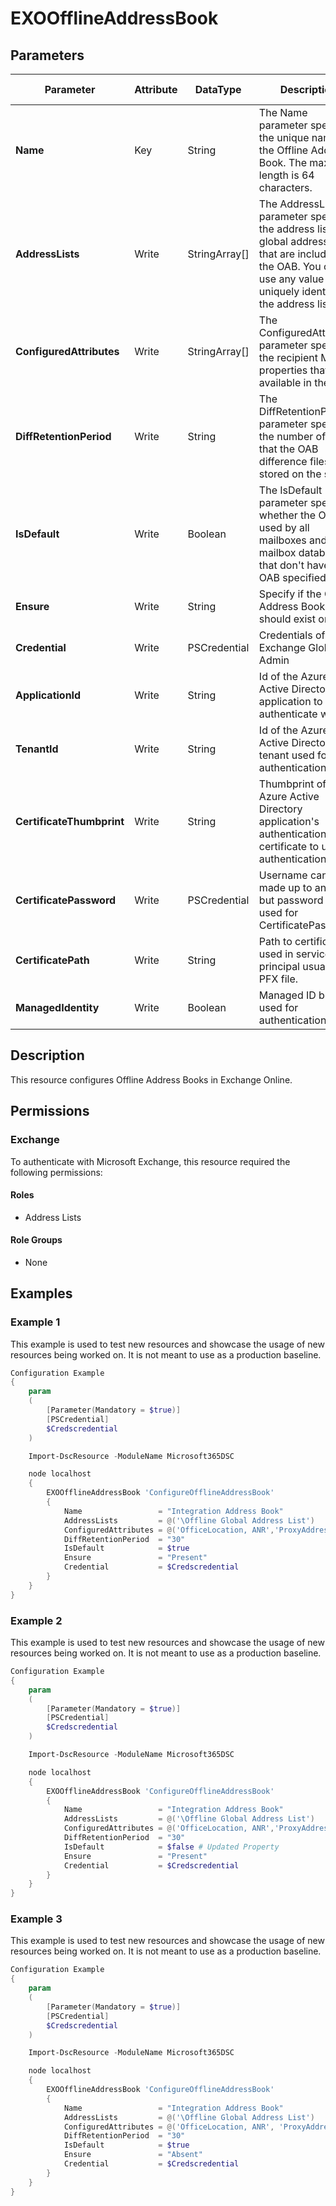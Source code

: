 ﻿# EXOOfflineAddressBook

## Parameters

| Parameter | Attribute | DataType | Description | Allowed Values |
| --- | --- | --- | --- | --- |
| **Name** | Key | String | The Name parameter specifies the unique name of the Offline Address Book. The maximum length is 64 characters. | |
| **AddressLists** | Write | StringArray[] | The AddressLists parameter specifies the address lists or global address lists that are included in the OAB. You can use any value that uniquely identifies the address list. | |
| **ConfiguredAttributes** | Write | StringArray[] | The ConfiguredAttributes parameter specifies the recipient MAPI properties that are available in the OAB. | |
| **DiffRetentionPeriod** | Write | String | The DiffRetentionPeriod parameter specifies the number of days that the OAB difference files are stored on the server. | |
| **IsDefault** | Write | Boolean | The IsDefault parameter specifies whether the OAB is used by all mailboxes and mailbox databases that don't have an OAB specified. | |
| **Ensure** | Write | String | Specify if the Offline Address Book should exist or not. | `Present`, `Absent` |
| **Credential** | Write | PSCredential | Credentials of the Exchange Global Admin | |
| **ApplicationId** | Write | String | Id of the Azure Active Directory application to authenticate with. | |
| **TenantId** | Write | String | Id of the Azure Active Directory tenant used for authentication. | |
| **CertificateThumbprint** | Write | String | Thumbprint of the Azure Active Directory application's authentication certificate to use for authentication. | |
| **CertificatePassword** | Write | PSCredential | Username can be made up to anything but password will be used for CertificatePassword | |
| **CertificatePath** | Write | String | Path to certificate used in service principal usually a PFX file. | |
| **ManagedIdentity** | Write | Boolean | Managed ID being used for authentication. | |

## Description

This resource configures Offline Address Books in Exchange Online.

## Permissions

### Exchange

To authenticate with Microsoft Exchange, this resource required the following permissions:

#### Roles

- Address Lists

#### Role Groups

- None

## Examples

### Example 1

This example is used to test new resources and showcase the usage of new resources being worked on.
It is not meant to use as a production baseline.

```powershell
Configuration Example
{
    param
    (
        [Parameter(Mandatory = $true)]
        [PSCredential]
        $Credscredential
    )

    Import-DscResource -ModuleName Microsoft365DSC

    node localhost
    {
        EXOOfflineAddressBook 'ConfigureOfflineAddressBook'
        {
            Name                 = "Integration Address Book"
            AddressLists         = @('\Offline Global Address List')
            ConfiguredAttributes = @('OfficeLocation, ANR','ProxyAddresses, ANR','PhoneticGivenName, ANR','GivenName, ANR','PhoneticSurname, ANR','Surname, ANR','Account, ANR','PhoneticDisplayName, ANR','ExternalDirectoryObjectId, Value','ExternalMemberCount, Value','TotalMemberCount, Value','ModerationEnabled, Value','MailboxGuid, Value','DelivContLength, Value','MailTipTranslations, Value','ObjectGuid, Value','DisplayTypeEx, Value','DisplayNamePrintableAnsi, Value','HomeMdbA, Value','Certificate, Value','UserSMimeCertificate, Value','UserCertificate, Value','Comment, Value','PagerTelephoneNumber, Value','AssistantTelephoneNumber, Value','MobileTelephoneNumber, Value','PrimaryFaxNumber, Value','Home2TelephoneNumberMv, Value','Business2TelephoneNumberMv, Value','HomeTelephoneNumber, Value','TargetAddress, Value','PhoneticDepartmentName, Value','DepartmentName, Value','Assistant, Value','PhoneticCompanyName, Value','CompanyName, Value','Title, Value','Country, Value','PostalCode, Value','StateOrProvince, Value','Locality, Value','StreetAddress, Value','Initials, Value','BusinessTelephoneNumber, Value','SendRichInfo, Value','ObjectType, Value','DisplayType, Value','RejectMessagesFromDLMembers, Indicator','AcceptMessagesOnlyFromDLMembers, Indicator','RejectMessagesFrom, Indicator','AcceptMessagesOnlyFrom, Indicator','UmSpokenName, Indicator','ThumbnailPhoto, Indicator')
            DiffRetentionPeriod  = "30"
            IsDefault            = $true
            Ensure               = "Present"
            Credential           = $Credscredential
        }
    }
}
```

### Example 2

This example is used to test new resources and showcase the usage of new resources being worked on.
It is not meant to use as a production baseline.

```powershell
Configuration Example
{
    param
    (
        [Parameter(Mandatory = $true)]
        [PSCredential]
        $Credscredential
    )

    Import-DscResource -ModuleName Microsoft365DSC

    node localhost
    {
        EXOOfflineAddressBook 'ConfigureOfflineAddressBook'
        {
            Name                 = "Integration Address Book"
            AddressLists         = @('\Offline Global Address List')
            ConfiguredAttributes = @('OfficeLocation, ANR','ProxyAddresses, ANR','PhoneticGivenName, ANR','GivenName, ANR','PhoneticSurname, ANR','Surname, ANR','Account, ANR','PhoneticDisplayName, ANR','DisplayName, ANR','ExternalDirectoryObjectId, Value','ExternalMemberCount, Value','TotalMemberCount, Value','ModerationEnabled, Value','MailboxGuid, Value','DelivContLength, Value','MailTipTranslations, Value','ObjectGuid, Value','DisplayTypeEx, Value','DisplayNamePrintableAnsi, Value','HomeMdbA, Value','Certificate, Value','UserSMimeCertificate, Value','UserCertificate, Value','Comment, Value','PagerTelephoneNumber, Value','AssistantTelephoneNumber, Value','MobileTelephoneNumber, Value','PrimaryFaxNumber, Value','Home2TelephoneNumberMv, Value','Business2TelephoneNumberMv, Value','HomeTelephoneNumber, Value','TargetAddress, Value','PhoneticDepartmentName, Value','DepartmentName, Value','Assistant, Value','PhoneticCompanyName, Value','CompanyName, Value','Title, Value','Country, Value','PostalCode, Value','StateOrProvince, Value','Locality, Value','StreetAddress, Value','Initials, Value','BusinessTelephoneNumber, Value','SendRichInfo, Value','ObjectType, Value','DisplayType, Value','RejectMessagesFromDLMembers, Indicator','AcceptMessagesOnlyFromDLMembers, Indicator','RejectMessagesFrom, Indicator','AcceptMessagesOnlyFrom, Indicator','UmSpokenName, Indicator','ThumbnailPhoto, Indicator')
            DiffRetentionPeriod  = "30"
            IsDefault            = $false # Updated Property
            Ensure               = "Present"
            Credential           = $Credscredential
        }
    }
}
```

### Example 3

This example is used to test new resources and showcase the usage of new resources being worked on.
It is not meant to use as a production baseline.

```powershell
Configuration Example
{
    param
    (
        [Parameter(Mandatory = $true)]
        [PSCredential]
        $Credscredential
    )

    Import-DscResource -ModuleName Microsoft365DSC

    node localhost
    {
        EXOOfflineAddressBook 'ConfigureOfflineAddressBook'
        {
            Name                 = "Integration Address Book"
            AddressLists         = @('\Offline Global Address List')
            ConfiguredAttributes = @('OfficeLocation, ANR', 'ProxyAddresses, ANR', 'PhoneticGivenName, ANR', 'GivenName, ANR', 'PhoneticSurname, ANR', 'Surname, ANR', 'Account, ANR', 'PhoneticDisplayName, ANR', 'UserInformationDisplayName, ANR', 'ExternalMemberCount, Value', 'TotalMemberCount, Value', 'ModerationEnabled, Value', 'DelivContLength, Value', 'MailTipTranslations, Value', 'ObjectGuid, Value', 'IsOrganizational, Value', 'HabSeniorityIndex, Value', 'DisplayTypeEx, Value', 'SimpleDisplayNameAnsi, Value', 'HomeMdbA, Value', 'Certificate, Value', 'UserSMimeCertificate, Value', 'UserCertificate, Value', 'Comment, Value', 'PagerTelephoneNumber, Value', 'AssistantTelephoneNumber, Value', 'MobileTelephoneNumber, Value', 'PrimaryFaxNumber, Value', 'Home2TelephoneNumberMv, Value', 'Business2TelephoneNumberMv, Value', 'HomeTelephoneNumber, Value', 'TargetAddress, Value', 'PhoneticDepartmentName, Value', 'DepartmentName, Value', 'Assistant, Value', 'PhoneticCompanyName, Value', 'CompanyName, Value', 'Title, Value', 'Country, Value', 'PostalCode, Value', 'StateOrProvince, Value', 'Locality, Value', 'StreetAddress, Value', 'Initials, Value', 'BusinessTelephoneNumber, Value', 'SendRichInfo, Value', 'ObjectType, Value', 'DisplayType, Value', 'RejectMessagesFromDLMembers, Indicator', 'AcceptMessagesOnlyFromDLMembers, Indicator', 'RejectMessagesFrom, Indicator', 'AcceptMessagesOnlyFrom, Indicator', 'UmSpokenName, Indicator', 'ThumbnailPhoto, Indicator')
            DiffRetentionPeriod  = "30"
            IsDefault            = $true
            Ensure               = "Absent"
            Credential           = $Credscredential
        }
    }
}
```

